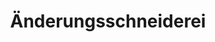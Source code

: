 ---
title: "Änderungsschneiderei"
url: /kassel/aenderungsschneiderei-frankfurter-strasse/
shop: Schneiderei
---